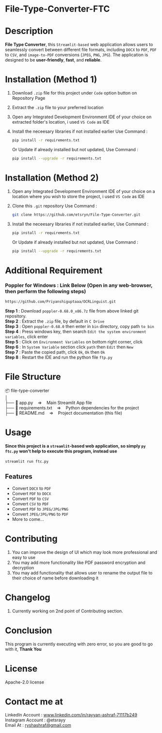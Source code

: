 # File-Type-Converter-FTC

# Description
**File Type Converter**, this `Streamlit-based` web application allows users to seamlessly convert between different file formats, including `DOCX` to `PDF`, `PDF` to `CSV`, and `image-to-PDF` conversions (`JPEG`, `PNG`, `JPG`). The application is designed to be **user-friendly**, **fast**, and **reliable**.

# Installation (Method 1)
1. Download `.zip` file for this project under `Code` option button on Repository Page
2. Extract the `.zip` file to your preferred location
3. Open any Integrated Development Environment IDE of your choice on extracted folder's location, i used `VS Code` as IDE
4. Install the neceesary libraries if not installed earlier
   Use Command :
   ```bash
   pip install -r requirements.txt
   ```

   Or Update if already installed but not updated, Use Command :
   ```bash
   pip install --upgrade -r requirements.txt
   ```
# Installation (Method 2)
1. Open any Integrated Development Environment IDE of your choice on a location where you wish to store the project, i used `VS Code` as IDE
2. Clone this `.git` repository
   Use Command :
   ```bash
   git clone https://github.com/etsryn/File-Type-Converter.git
   ```
3. Install the neceesary libraries if not installed earlier, Use Command :
   ```bash
   pip install -r requirements.txt
   ```

   Or Update if already installed but not updated, Use Command :
   ```bash
   pip install --upgrade -r requirements.txt
   ```

# Additional Requirement
### Poppler for Windows : Link Below (Open in any web-browser, then perform the following steps)
   ```bash
   https://github.com/Priyanshiguptaaa/OCRLinguist.git
   ```
**Step 1** : Download `poppler-0.68.0_x86.7z` file from above linked git repository.<br />
**Step 2** : Extract the `.zip` file, by default in `C Drive`<br />
**Step 3** : Open `poppler-0.68.0` then enter in `bin` directory, copy path `to bin`<br />
**Step 4** : Press windows key, then search `Edit the system environment variables`, click enter<br />
**Step 5** : Click on `Environment Variables` on bottom right corner, click<br />
**Step 6** : In `System Variable` section click `path` then `Edit` then `New`<br />
**Step 7** : Paste the copied path, click `Ok`, `Ok` then `Ok`<br />
**Step 8** : Restart the IDE and run the python file `ftp.py`

# File Structure
📦 file-type-converter<br />
│<br />
├── 📜 app.py&nbsp;&nbsp;&nbsp;&nbsp;=>&nbsp;&nbsp;&nbsp;&nbsp;Main Streamlit App file<br />
├── 📜 requirements.txt&nbsp;&nbsp;&nbsp;&nbsp;=>&nbsp;&nbsp;&nbsp;&nbsp;Python dependencies for the project<br />
├── 📜 README.md&nbsp;&nbsp;&nbsp;&nbsp;=>&nbsp;&nbsp;&nbsp;&nbsp;Project documentation (this file)<br />

# Usage
#### Since this project is a `streamlit`-based web application, so simply `py ftc.py` won't help to execute this program, instead use
   ```bash
   streamlit run ftc.py
```
## Features

- Convert `DOCX` to `PDF`
- Convert `PDF` to `DOCX`
- Convert `PDF` to `CSV`
- Convert `CSV` to `PDF`
- Convert `PDF` to `JPEG/JPG/PNG`
- Convert `JPEG/JPG/PNG` to `PDF`
- More to come...

# Contributing
1. You can improve the design of UI which may look more professional and easy to use
2. You may add more functionality like PDF password encryption and decryption
3. You may add functionality that allows user to rename the output file to their choice of name before downloading it

# Changelog
1. Currently working on 2nd point of Contributing section.

# Conclusion
This program is currently executing with zero error, so you are good to go with it, **Thank You**

# License
Apache-2.0 license

# Contact me at
LinkedIn Account : www.linkedin.com/in/rayyan-ashraf-71117b249<br />
Instagram Account : @etsrayy<br />
Email At : ryshashraf@gmail.com

